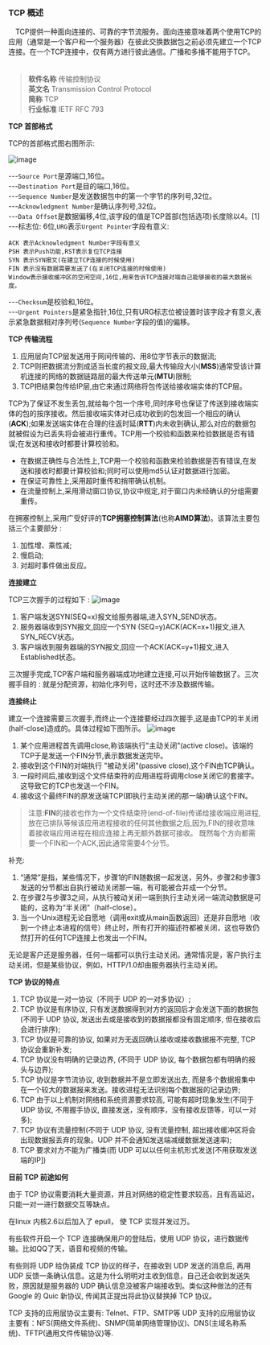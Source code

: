### TCP 概述

　TCP提供一种面向连接的、可靠的字节流服务。面向连接意味着两个使用TCP的应用（通常是一个客户和一个服务器）在彼此交换数据包之前必须先建立一个TCP连接。在一个TCP连接中，仅有两方进行彼此通信。广播和多播不能用于TCP。
　
　


> **软件名称** 传输控制协议   
**英文名** Transmission Control Protocol   
**简称** TCP   
**行业标准** IETF RFC 793  

**TCP 首部格式**

TCP的首部格式图右图所示: 

![image](./images/tcp_header.jpg)
 
---`Source Port`是源端口,16位。  
---`Destination Port`是目的端口,16位。  
---`Sequence Number`是发送数据包中的第一个字节的序列号,32位。  
---`Acknowledgment Number`是确认序列号,32位。  
---`Data Offset`是数据偏移,4位,该字段的值是TCP首部(包括选项)长度除以4。[1]   
---标志位: 6位,`URG`表示`Urgent Pointer`字段有意义:  

    ACK 表示Acknowledgment Number字段有意义  
    PSH 表示Push功能,RST表示复位TCP连接  
    SYN 表示SYN报文(在建立TCP连接的时候使用)  
    FIN 表示没有数据需要发送了(在关闭TCP连接的时候使用)  
    Window表示接收缓冲区的空闲空间,16位,用来告诉TCP连接对端自己能够接收的最大数据长度。  
---`Checksum`是校验和,16位。  
---`Urgent Pointers`是紧急指针,16位,只有URG标志位被设置时该字段才有意义,表示紧急数据相对序列号(`Sequence Number`字段的值)的偏移。  


**TCP 传输流程**

1. 应用层向TCP层发送用于网间传输的、用8位字节表示的数据流;
2. TCP则把数据流分割成适当长度的报文段,最大传输段大小(**MSS**)通常受该计算机连接的网络的数据链路层的最大传送单元(**MTU**)限制;
3. TCP把结果包传给IP层,由它来通过网络将包传送给接收端实体的TCP层。


TCP为了保证不发生丢包,就给每个包一个序号,同时序号也保证了传送到接收端实体的包的按序接收。然后接收端实体对已成功收到的包发回一个相应的确认(**ACK**);如果发送端实体在合理的往返时延(**RTT**)内未收到确认,那么对应的数据包就被假设为已丢失将会被进行重传。TCP用一个校验和函数来检验数据是否有错误;在发送和接收时都要计算校验和。  

- 在数据正确性与合法性上,TCP用一个校验和函数来检验数据是否有错误,在发送和接收时都要计算校验和;同时可以使用md5认证对数据进行加密。
- 在保证可靠性上,采用超时重传和捎带确认机制。
- 在流量控制上,采用滑动窗口协议,协议中规定,对于窗口内未经确认的分组需要重传。

在拥塞控制上,采用广受好评的**TCP拥塞控制算法**(也称**AIMD算法**)。该算法主要包括三个主要部分 : 

1. 加性增、乘性减;  
2. 慢启动;  
3. 对超时事件做出反应。  


**连接建立**

TCP三次握手的过程如下 : 
![image](./images/socket_link.jpg)

1. 客户端发送SYN(SEQ=x)报文给服务器端,进入SYN_SEND状态。
2. 服务器端收到SYN报文,回应一个SYN (SEQ=y)ACK(ACK=x+1)报文,进入SYN_RECV状态。
3. 客户端收到服务器端的SYN报文,回应一个ACK(ACK=y+1)报文,进入Established状态。

三次握手完成,TCP客户端和服务器端成功地建立连接,可以开始传输数据了。三次握手目的 : 就是分配资源，初始化序列号，这时还不涉及数据传输。

**连接终止**

建立一个连接需要三次握手,而终止一个连接要经过四次握手,这是由TCP的半关闭(half-close)造成的。具体过程如下图所示。
![image](./images/socket_half_close.jpg)

1. 某个应用进程首先调用close,称该端执行"主动关闭"(active close)。该端的TCP于是发送一个FIN分节,表示数据发送完毕。
2. 接收到这个FIN的对端执行 "被动关闭"(passive close),这个FIN由TCP确认。
3. 一段时间后,接收到这个文件结束符的应用进程将调用close关闭它的套接字。这导致它的TCP也发送一个FIN。
4. 接收这个最终FIN的原发送端TCP(即执行主动关闭的那一端)确认这个FIN。




> 注意:**FIN**的接收也作为一个文件结束符(end-of-file)传递给接收端应用进程,放在已排队等候该应用进程接收的任何其他数据之后,因为,FIN的接收意味着接收端应用进程在相应连接上再无额外数据可接收。
既然每个方向都需要一个FIN和一个ACK,因此通常需要4个分节。

补充:

1. “通常”是指，某些情况下，步骤1的FIN随数据一起发送，另外，步骤2和步骤3发送的分节都出自执行被动关闭那一端，有可能被合并成一个分节。 
2. 在步骤2与步骤3之间，从执行被动关闭一端到执行主动关闭一端流动数据是可能的，这称为“半关闭”（half-close）。
3. 当一个Unix进程无论自愿地（调用exit或从main函数返回）还是非自愿地（收到一个终止本进程的信号）终止时，所有打开的描述符都被关闭，这也导致仍然打开的任何TCP连接上也发出一个FIN。

无论是客户还是服务器，任何一端都可以执行主动关闭。通常情况是，客户执行主动关闭，但是某些协议，例如，HTTP/1.0却由服务器执行主动关闭。

**TCP 协议的特点**

1. TCP 协议是一对一协议（不同于 UDP 的一对多协议）;
2. TCP 协议是有序协议, 只有发送数据得到对方的返回后才会发送下面的数据包(不同于 UDP 协议, 发送出去或是接收到的数据报都没有固定顺序, 但在接收后会进行排序);
3. TCP 协议是可靠的协议, 如果对方无返回确认接收或接收数据报不完整, TCP 协议会重新补发;
4. TCP 协议没有明确的记录边界, (不同于 UDP 协议, 每个数据包都有明确的报头与边界);
5. TCP 协议是字节流协议, 收到数据并不是立即发送出去, 而是多个数据报集中在一个较大的数据报来发送。接收进程无法识别每个数据报的记录边界;
6. TCP 由于以上机制对网络和系统资源要求较高, 可能有超时现象发生(不同于 UDP 协议, 不用握手协议, 直接发送，没有顺序，没有接收反馈等，可以一对多);
7. TCP 协议有流量控制(不同于 UDP 协议, 没有流量控制, 超出接收缓冲区将会出现数据报丢弃的现象。UDP 并不会通知发送端减缓数据发送速率);
8. TCP 要求对方不能为广播类(而 UDP 可以以任何主机形式发送[不用获取发送端的IP])

**目前 TCP 前途如何**

由于 TCP 协议需要消耗大量资源，并且对网络的稳定性要求较高，且有高延迟，只能一对一进行数据交互等缺点。

在linux 内核2.6以后加入了 epull， 使 TCP 实现并发过万。

有些软件开启一个 TCP 连接确保用户的登陆后，使用 UDP 协议，进行数据传输。比如QQ了天，语音和视频的传输。

有些则将 UDP 给伪装成 TCP 协议的样子，在接收到 UDP 发送的消息后, 再用 UDP 反馈一条确认信息。这是为什么明明对主收到信息，自己还会收到发送失败，原因就是服务器的 UDP 确认信息没被客户端接收到。类似这种做法的还有Google 的 Quic 新协议, 传闻其正提出将此协议替换掉 TCP 协议。

TCP 支持的应用层协议主要有: Telnet、FTP、SMTP等
UDP 支持的应用层协议主要有：NFS(网络文件系统)、SNMP(简单网络管理协议)、DNS(主域名称系 统)、TFTP(通用文件传输协议)等.


